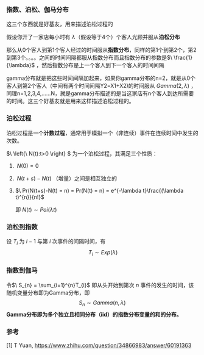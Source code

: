 ### 指数、泊松、伽马分布

这三个东西就是好基友，用来描述泊松过程的

假设你开了一家店每小时有$\ \lambda$（假设等于4个）个客人光顾并服从**泊松分布**

那么从0个客人到第1个客人经过的时间服从**指数分布**，同样的第1个到第2个，第2到第3个。。。。之间的时间间隔都服从指数分布而且指数分布的参数是$\ \frac{1}{\lambda}$ ，然后指数分布是上一个客人到下一个客人的时间间隔

gamma分布就是把这些时间间隔加起来，如果你gamma分布的n=2，就是从0个客人到第2个客人（中间有两个时间间隔Y2=X1+X2)的时间服从$\ Gamma(2,λ)$ ，同理n=1,2,3,4,......N，就是gamma分布描述的是当这家店有n个客人到达所需要的时间。这三个好基友就是用来这样描述泊松过程的。

### 泊松过程

泊松过程是一个**计数过程**，通常用于模拟一个（非连续）事件在连续时间中发生的次数。

$\ \left\{\  N(t):t>0 \right\} $  为一个泊松过程，其满足三个性质：

1. $\ N(0) = 0$

2. $\ N(t+s) -N(t)$ （增量）之间是相互独立的

3. $\ Pr(N(t+s)-N(t) = n) = Pr(N(t) = n) = e^{-\lambda t}\frac{(\lambda t)^{n}}{n!}$

   即$\ N(t) \sim Poi(\lambda t)$

### 泊松到指数

设$\ T_{i}$ 为$\ i-1$ 与第$\ i$ 次事件的间隔时间，有
$$
\ T_{i} \sim Exp(\lambda)
$$

### 指数到伽马

令$\ S_{n} = \sum_{i=1}^{n}T_{i}$ 即从头开始到第次$\ n$ 事件的发生的时间，该随机变量分布即为Gamma分布，即
$$
S_{n} \sim Gamma(n,\lambda)
$$
**Gamma分布即为多个独立且相同分布（iid）的指数分布变量的和的分布。**

### 参考

[1] T Yuan, https://www.zhihu.com/question/34866983/answer/60191363